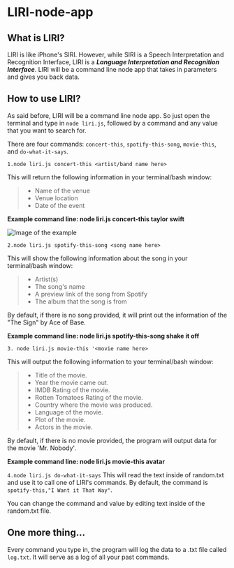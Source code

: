 # LIRI-node-app
## What is LIRI? 
 LIRI is like iPhone's SIRI. However, while SIRI is a Speech Interpretation and Recognition Interface, LIRI is a _**Language Interpretation and Recognition Interface**_. LIRI will be a command line node app that takes in parameters and gives you back data.
## How to use LIRI? 
As said before, LIRI will be a command line node app. So just open the terminal and type in `node liri.js`, followed by a command and any value that you want to search for. 

There are four commands: `concert-this`, `spotify-this-song`, `movie-this`, and `do-what-it-says`.

`1.node liri.js concert-this <artist/band name here>`

This will return the following information in your terminal/bash window:
  >* Name of the venue 
  >* Venue location 
  >* Date of the event 

**Example command line: node liri.js concert-this taylor swift**

![Image of the example](./assets.img1.png)


`2.node liri.js spotify-this-song <song name here>`

This will show the following information about the song in your terminal/bash window:
  >* Artist(s)
  >* The song's name
  >* A preview link of the song from Spotify
  >* The album that the song is from

By default, if there is no song provided, it will print out the information of the "The Sign" by Ace of Base.

**Example command line: node liri.js spotify-this-song shake it off**

`3. node liri.js movie-this '<movie name here>`

This will output the following information to your terminal/bash window:
   >* Title of the movie.
   >* Year the movie came out.
   >* IMDB Rating of the movie.
   >* Rotten Tomatoes Rating of the movie.
   >* Country where the movie was produced.
   >* Language of the movie.
   >* Plot of the movie.
   >* Actors in the movie.

By default, if there is no movie provided,  the program will output data for the movie 'Mr. Nobody'.

**Example command line: node liri.js movie-this avatar**

`4.node liri.js do-what-it-says`
This will read the text inside of random.txt and use it to call one of LIRI's commands. By default, the command is `spotify-this,"I Want it That Way"`. 

You can change the command and value by editing text inside of the random.txt file.

## One more thing...
Every command you type in, the program will log the data to a .txt file called `log.txt`. It will serve as a log of all your past commands. 
